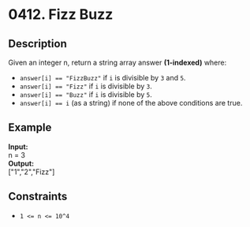 # 0412. Fizz Buzz

## Description

Given an integer n, return a string array answer **(1-indexed)** where:

- `answer[i] == "FizzBuzz"` if `i` is divisible by `3` and `5`.
- `answer[i] == "Fizz"` if `i` is divisible by `3`.
- `answer[i] == "Buzz"` if `i` is divisible by `5`.
- `answer[i] == i` (as a string) if none of the above conditions are true.

## Example

**Input:**  
n = 3
<br>
**Output:**
<br>
["1","2","Fizz"]

## Constraints

- `1 <= n <= 10^4`

